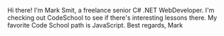 Hi there! I'm Mark Smit, a freelance senior C# .NET WebDeveloper. I'm checking out CodeSchool to see if there's interesting lessons there. My favorite Code School path is JavaScript. Best regards, Mark